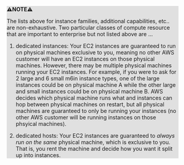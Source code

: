 <div style="margin:2em; background-color: #e0e0e0;">

<strong>⚠️NOTE️️️⚠️</strong>

The lists above for instance families, additional capabilities, etc.. are non-exhaustive. Two particular classes of compute resource that are important to enterprise but not listed above are ...

 1. dedicated instances: Your EC2 instances are guaranteed to run on physical machines exclusive to you, meaning no other AWS customer will have an EC2 instances on those physical machines. However, there may be multiple physical machines running your EC2 instances. For example, if you were to ask for 2 large and 6 small m6in instance types, one of the large instances could be on physical machine A while the other large and small instances could be on physical machine B. AWS decides which physical machine runs what and instances can hop between physical machines on restart, but all physical machines are guaranteed to only be running your instances (no other AWS customer will be running instances on those phsyical machines).

 2. dedicated hosts: Your EC2 instances are guaranteed to *always run on the same* physical machine, which is exclusive to you. That is, you rent the machine and decide how you want it split up into instances.
</div>

